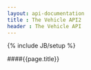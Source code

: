 ```yaml
---
layout: api-documentation
title : The Vehicle API2
header : The Vehicle API
---
```

{% include JB/setup %}

####{{page.title}}


 
